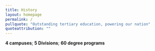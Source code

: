 ```yaml
---
title: History
layout: homepage
permalink: /
pullquote: "Outstanding tertiary education, powering our nation"
quoteattribution: ""
---
```


**4 campuses**; 
**5 Divisions**; 
**60 degree programs**

